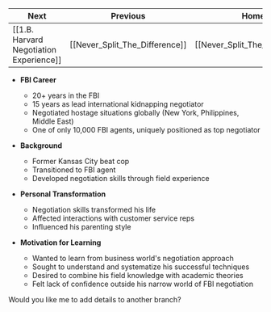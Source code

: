 
| Next                                    | Previous                       | Home                           |
| --------------------------------------- | ------------------------------ | ------------------------------ |
| [[1.B. Harvard Negotiation Experience]] | [[Never_Split_The_Difference]] | [[Never_Split_The_Difference]] |

- **FBI Career**
  - 20+ years in the FBI
  - 15 years as lead international kidnapping negotiator
  - Negotiated hostage situations globally (New York, Philippines, Middle East)
  - One of only 10,000 FBI agents, uniquely positioned as top negotiator

- **Background**
  - Former Kansas City beat cop
  - Transitioned to FBI agent
  - Developed negotiation skills through field experience

- **Personal Transformation**
  - Negotiation skills transformed his life
  - Affected interactions with customer service reps
  - Influenced his parenting style

- **Motivation for Learning**
  - Wanted to learn from business world's negotiation approach
  - Sought to understand and systematize his successful techniques
  - Desired to combine his field knowledge with academic theories
  - Felt lack of confidence outside his narrow world of FBI negotiation

Would you like me to add details to another branch?
